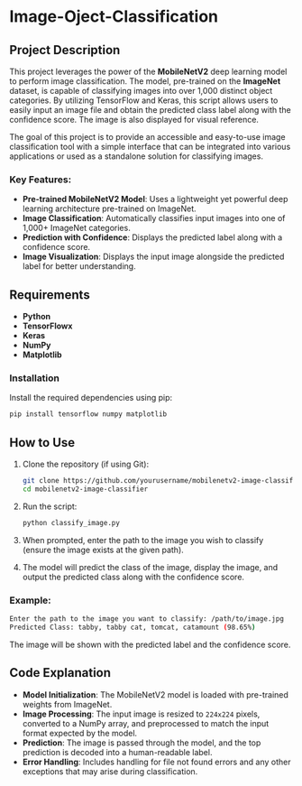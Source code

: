 # Image-Oject-Classification  


## Project Description

This project leverages the power of the **MobileNetV2** deep learning model to perform image classification. The model, pre-trained on the **ImageNet** dataset, is capable of classifying images into over 1,000 distinct object categories. By utilizing TensorFlow and Keras, this script allows users to easily input an image file and obtain the predicted class label along with the confidence score. The image is also displayed for visual reference.

The goal of this project is to provide an accessible and easy-to-use image classification tool with a simple interface that can be integrated into various applications or used as a standalone solution for classifying images.

### Key Features:
- **Pre-trained MobileNetV2 Model**: Uses a lightweight yet powerful deep learning architecture pre-trained on ImageNet.
- **Image Classification**: Automatically classifies input images into one of 1,000+ ImageNet categories.
- **Prediction with Confidence**: Displays the predicted label along with a confidence score.
- **Image Visualization**: Displays the input image alongside the predicted label for better understanding.



## Requirements

- **Python**
- **TensorFlowx**
- **Keras**
- **NumPy**
- **Matplotlib**

### Installation

Install the required dependencies using pip:
```bash
pip install tensorflow numpy matplotlib
```



## How to Use

1. Clone the repository (if using Git):
   ```bash
   git clone https://github.com/yourusername/mobilenetv2-image-classifier.git
   cd mobilenetv2-image-classifier
   ```

2. Run the script:
   ```bash
   python classify_image.py
   ```

3. When prompted, enter the path to the image you wish to classify (ensure the image exists at the given path).

4. The model will predict the class of the image, display the image, and output the predicted class along with the confidence score.

### Example:
```bash
Enter the path to the image you want to classify: /path/to/image.jpg
Predicted Class: tabby, tabby cat, tomcat, catamount (98.65%)
```

The image will be shown with the predicted label and the confidence score.



## Code Explanation

- **Model Initialization**: The MobileNetV2 model is loaded with pre-trained weights from ImageNet.
- **Image Processing**: The input image is resized to `224x224` pixels, converted to a NumPy array, and preprocessed to match the input format expected by the model.
- **Prediction**: The image is passed through the model, and the top prediction is decoded into a human-readable label.
- **Error Handling**: Includes handling for file not found errors and any other exceptions that may arise during classification.


